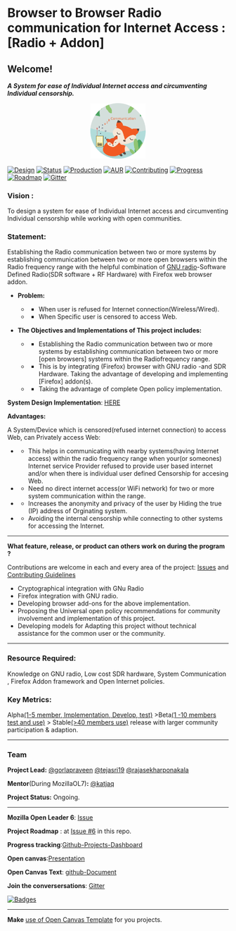 # Browser to Browser Radio communication for Internet Access : [Radio + Addon]

## Welcome!
_**A System for ease of Individual Internet access and circumventing Individual censorship.**_

<p align="center">
<img src="/icon/FirefoxB2BRC.png" text="Logo" width="25%" />
</p>

[![Design](https://img.shields.io/badge/Project%20Design-Docs-00cc99.svg)](/Design-docs/README.md)
[![Status](https://img.shields.io/badge/Status-Ongoing-green.svg)](#)
[![Production](https://img.shields.io/badge/Production-Partial-orange.svg)](#)
[![AUR](https://img.shields.io/badge/License-GPLv3-blue.svg)](/LICENSE)
[![Contributing](https://img.shields.io/badge/Contributor-Guidelines-brightgreen.svg)](/CONTRIBUTING.md)
[![Progress](https://img.shields.io/badge/Progress-tracking-brightgreen.svg)](https://github.com/gorlapraveen/firefox_b2b_comm_radio_addon/projects/1)
[![Roadmap](https://img.shields.io/badge/Project-Roadmap-yellowgreen.svg)](https://github.com/gorlapraveen/firefox_b2b_comm_radio_addon/issues/6)
[![Gitter](https://img.shields.io/gitter/room/nwjs/nw.js.svg)](https://gitter.im/firefoxb2b/Lobby)


### Vision : 

To design a system for ease of Individual Internet access and circumventing Individual censorship while working with open 
communities.

### Statement:

Establishing the Radio communication between two or more systems by establishing communication between two or more open browsers 
within the Radio frequency range with the helpful combination of [GNU radio](https://gnuradio.org)-Software Defined Radio(SDR 
software + RF Hardware) with Firefox web browser addon.

   * **Problem:** 
     * * When user is refused for Internet connection(Wireless/Wired).
     * * When Specific user is censored to access Web.
 
   * **The Objectives and Implementations of This project includes:**
     * * Establishing the Radio communication between two or more systems by establishing communication between two or more [open browsers] systems within the Radiofrequency range.
     * * This is by integrating (Firefox) browser with GNU radio -and SDR Hardware. Taking the advantage of developing and implementing [Firefox] addon(s). 
     * * Taking the advantage of complete Open policy implementation.


**System Design Implementation**: [HERE]( /Design-docs/README.md )



**Advantages:**
 
A System/Device which is censored(refused internet connection) to access Web, can Privately access Web:

 * * This helps in communicating with nearby systems(having Internet access) within the radio frequency range when your(or 
someones) Internet service Provider refused to provide user based internet and/or when there is individual user defined 
Censorship for accesing Web.
 * * Need no direct internet access(or WiFi network) for two or more system communication within the range.
 * * Increases the anonymity and privacy of the user by Hiding the true (IP) address of Orginating system.
 * * Avoiding the internal censorship while connecting to other systems for accessing the Internet. 

----------------------------------------------------------------------------------------------

**What feature, release, or product can others work on during the program ?**

Contributions are welcome in each and every area of the project: [Issues](https://github.com/gorlapraveen/firefox_b2b_comm_radio_addon/issues) and [Contributing Guidelines](/CONTRIBUTING.md)

* Cryptographical integration with GNu Radio
* Firefox integration with GNU radio.
* Developing browser add-ons for the above implementation.
* Proposing the Universal open policy recommendations for community involvement and implementation of this project. 
* Developing models for Adapting this project without technical assistance for the common user or the community.

-----------------------------------------------------------------------------------------------

###  Resource Required:
Knowledge on GNU radio, Low cost SDR hardware, System Communication , Firefox Addon framework and Open Internet  policies.

### Key Metrics:
Alpha[(1-5 member, Implementation, Develop, test)](https://#) >Beta[(1 -10 members test and use)](https://#) > Stable[(>40 
members use)](https://#) release   with larger community participation & adaption.

----------------------------------------------------------------------------------------------

### Team

**Project Lead:**
[@gorlapraveen](https://github.com/gorlapraveen) 
[@tejasri19](https://github.com/tejasri19)
[@rajasekharponakala](https://github.com/rajasekharponakala)

**Mentor**(During MozillaOL7)**:** [@katjaq](https://github.com/katjaq)

**Project Status:** Ongoing. 

----------------------------------------------------------------------------------------------

**Mozilla Open Leader 6**: [Issue](https://github.com/MozillaFestival/open-leaders-6/issues/73)

**Project Roadmap** : at [Issue #6](https://github.com/gorlapraveen/firefox_b2b_comm_radio_addon/issues/6) in this repo.

**Progress tracking**:[Github-Projects-Dashboard ](https://github.com/gorlapraveen/firefox_b2b_comm_radio_addon/projects/1)

**Open canvas**:[Presentation](https://docs.google.com/presentation/d/1tf_FpQOIh8cNfM7_uXHDcmdZLuHAa0DvxhA64zK-AFo/edit?usp=sharing)

**Open Canvas Text**: [github-Document](https://github.com/gorlapraveen/firefox_b2b_comm_radio_addon/blob/master/canvas.md) 

**Join the conversersations**: [Gitter](https://gitter.im/firefoxb2b/)

[![Badges](https://img.shields.io/badge/Project%20Badges%20by-shields.io-brightgreen.svg)](https://shields.io/#/)

-------------------------------------------------------------------------------------------------

**Make** [use of Open Canvas Template](https://tinyurl.com/y97qug4v) for you projects.
